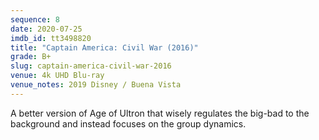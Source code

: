 ```yaml
---
sequence: 8
date: 2020-07-25
imdb_id: tt3498820
title: "Captain America: Civil War (2016)"
grade: B+
slug: captain-america-civil-war-2016
venue: 4k UHD Blu-ray
venue_notes: 2019 Disney / Buena Vista
---
```


A better version of Age of Ultron that wisely regulates the big-bad to the background and instead focuses on the group dynamics.
